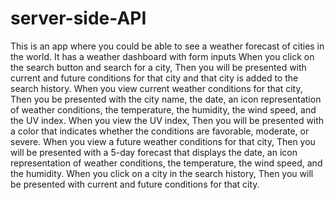 # server-side-API
This is an app where you could be able to see a weather forecast of cities in the world.
It has a weather dashboard with form inputs
When you click on the search button and search for a city,
Then you will be  presented with current and future conditions for that city and that city is added to the search history.
When you view current weather conditions for that city,
Then you be presented with the city name, the date, an icon representation of weather conditions, the temperature, the humidity, the wind speed, and the UV index.
When you view the UV index,
Then you will be presented with a color that indicates whether the conditions are favorable, moderate, or severe.
When you view a future weather conditions for that city,
Then  you will be  presented with a 5-day forecast that displays the date, an icon representation of weather conditions, the temperature, the wind speed, and the humidity.
When you click on a city in the search history,
Then you will be presented with current and future conditions for that city.
